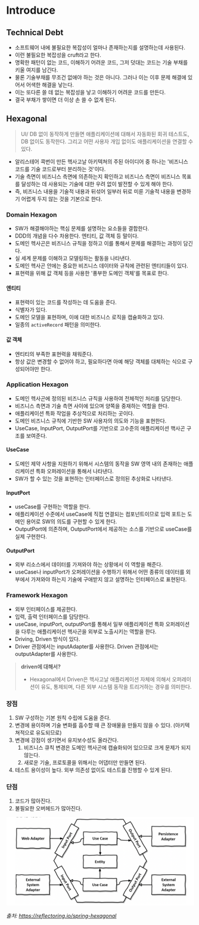 # Introduce

## Technical Debt
- 소프트웨어 내에 불필요한 복잡성이 얼마나 존재하는지를 설명하는데 사용된다.
- 이런 불필요한 복잡성을 cruft라고 한다.
- 명확한 패턴이 없는 코드, 이해하기 어려운 코드, 그저 덧대는 코드는 기술 부채를 키울 여지를 남긴다.
- 물론 기술부채를 무조건 없애야 하는 것은 아니다. 그러나 이는 이후 문제 해결에 있어서 어색한 해결을 낳는다.
- 이는 또다른 쓸 데 없는 복잡성을 낳고 이해하기 어려운 코드를 만든다.
- 결국 부채가 쌓이면 더 이상 손 쓸 수 없게 된다.

## Hexagonal

> UI/ DB 없이 동작하게 만들면 애플리케이션에 대해서 자동화된 회귀 테스트도, DB 없이도 동작한다. 그리고 어떤 사용자 개입 없이도 애플리케이션을 연결할 수 있다.

- 알리스테어 콕번이 만든 헥사고날 아키텍쳐의 주된 아이디어 중 하나는 '비즈니스 코드를 기술 코드로부터 분리하는 것'이다.
- 기술 측면이 비즈니스 측면에 의존하는지 확인하고 비즈니스 측면이 비즈니스 목표를 달성하는 데 사용되는 기술에 대한 우려 없이 발전할 수 있게 해야 한다.
- 즉, 비즈니스 내용을 기술적 내용과 뒤섞어 일부러 뒤로 미룬 기술적 내용을 변경하기 어렵게 두지 않는 것을 기본으로 한다.

### Domain Hexagon
- SW가 해결해야하는 핵심 문제를 설명하는 요소들을 결합한다.
- DDD의 개념을 다수 차용한다. 엔티티, 값 객체 등 말이다.
- 도메인 헥사곤은 비즈니스 규칙을 정하고 이를 통해서 문제를 해결하는 과정이 담긴다.
- 실 세계 문제를 이해하고 모델링하는 활동을 나타낸다.
- 도메인 헥사곤 안에는 중요한 비즈니스 데이터와 규칙에 관련된 엔티티들이 있다.
- 표현력을 위해 값 객체 등을 사용한 '풍부한 도메인 객체'를 목표로 한다.

#### 엔티티
- 표현력이 있는 코드를 작성하는 데 도움을 준다.
- 식별자가 있다.
- 도메인 모델을 표현하며, 이에 대한 비즈니스 로직을 캡슐화하고 있다.
- 일종의 `activeRecord` 패턴을 의미한다.

#### 값 객체
- 엔티티의 부족한 표현력을 채워준다.
- 항상 값은 변경할 수 없어야 하고, 필요하다면 아예 해당 객체를 대체하는 식으로 구성되어야만 한다.


### Application Hexagon
- 도메인 헥사곤에 정의된 비즈니스 규칙을 사용하여 전체적인 처리를 담당한다.
- 비즈니스 측면과 기술 측면 사이에 있으며 양쪽을 중재하는 역할을 한다.
- 애플리케이션 특화 작업을 추상적으로 처리하는 곳이다.
- 도메인 비즈니스 규칙에 기반한 SW 사용자의 의도와 기능을 표현한다.
- UseCase, InputPort, OutputPort를 기반으로 고수준의 애플리케이션 핵사곤 구조를 보여준다.

#### UseCase
- 도메인 제약 사항을 지원하기 위해서 시스템의 동작을 SW 영역 내의 존재하는 애플리케이션 특화 오퍼레이션을 통해서 나타낸다.
- SW가 할 수 있는 것을 표현하는 인터페이스로 정의된 추상화로 나타낸다.

#### InputPort
- useCase를 구현하는 역할을 한다.
- 애플리케이션 수준에서 useCase에 직접 연결되는 컴포넌트이므로 입력 포트는 도메인 용어로 SW의 의도를 구현할 수 있게 한다.
- OutputPort에 의존하며, OutputPort에서 제공하는 소스를 기반으로 useCase를 실제 구현한다.

#### OutputPort
- 외부 리소스에서 데이터를 가져와야 하는 상황에서 이 역할을 해준다.
- useCase나 inputPort가 오퍼레이션을 수행하기 위해서 어떤 종류의 데이터를 외부에서 가져와야 하는지 기술에 구애받지 않고 설명하는 인터페이스로 표현된다.

### Framework Hexagon
- 외부 인터페이스를 제공한다.
- 입력, 출력 인터페이스를 담당한다.
- useCase, inputPort, outputPort를 통해서 일부 애플리케이션 특화 오퍼레이션을 다루는 애플리케이션 헥사곤을 외부로 노출시키는 역할을 한다.
- Driving, Driven 방식이 있다.
- Driver 관점에서는 inputAdapter를 사용한다. Driven 관점에서는 outputAdapter를 사용한다.
> **driven에 대해서?**
> - Hexagonal에서 Driven은 헥사고날 애플리케이션 자체에 의해서 오퍼레이션이 유도, 통제되며, 다른 외부 시스템 동작을 트리거하는 경우를 의미한다.
> 

### 장점
1. SW 구성하는 기본 원칙 수립에 도움을 준다.
2. 변경에 용이하며 기술 변화를 흡수할 때 큰 장애물을 만들지 않을 수 있다. (아키텍쳐적으로 유도되므로)
3. 변경에 강점이 생기면서 유지보수성도 올라간다. 
   1. 비즈니스 큐칙 변경은 도메인 헥사곤에 캡슐화되어 있으므로 크게 문제가 되지 않는다.
   2. 새로운 기술, 프로토콜을 위해서는 어댑터만 만들면 된다.
4. 테스트 용이성이 높다. 외부 의존성 없이도 테스트를 진행할 수 있게 된다.


### 단점
1. 코드가 많아진다.
2. 불필요한 오버헤드가 많아진다.

![Hexagonal.png](img/Hexagonal.png)

<cite>출처: https://reflectoring.io/spring-hexagonal</cite>